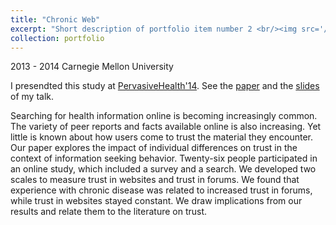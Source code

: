 ```yaml
---
title: "Chronic Web"
excerpt: "Short description of portfolio item number 2 <br/><img src='/images/pervasiveHealth'14.png'>"
collection: portfolio
---
```

2013 - 2014  Carnegie Mellon University

I presendted this study at [PervasiveHealth'14](http://pervasivehealth.org/2014/show/home). See the [paper](http://chengguo.info/pervasivehealth'14.pdf) and the [slides](http://chengguo.info/PervasiveHealth'14_slides.pdf) of my talk.

Searching for health information online is becoming increasingly
common. The variety of peer reports and facts available online is
also increasing. Yet little is known about how users come to trust
the material they encounter. Our paper explores the impact of
individual differences on trust in the context of information
seeking behavior. Twenty-six people participated in an online
study, which included a survey and a search. We developed two
scales to measure trust in websites and trust in forums. We found
that experience with chronic disease was related to increased trust
in forums, while trust in websites stayed constant. We draw
implications from our results and relate them to the literature on
trust. 
